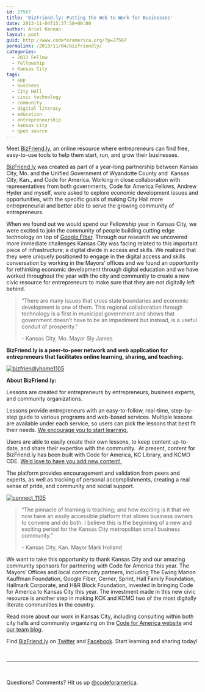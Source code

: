 ```yaml
---
id: 27567
title: 'BizFriend.ly: Putting the Web to Work for Businesses'
date: 2013-11-04T15:37:58+00:00
author: Ariel Kennan
layout: post
guid: http://www.codeforamerica.org/?p=27567
permalink: /2013/11/04/bizfriendly/
categories:
  - 2013 Fellow
  - Fellowship
  - Kansas City
tags:
  - app
  - business
  - City Hall
  - civic technology
  - community
  - digital literacy
  - education
  - entrepreneurship
  - kansas city
  - open source
---
```

<p dir="ltr">
  Meet <a href="http://bizfriend.ly">BizFriend.ly</a>, an online resource where entrepreneurs can find free, easy-to-use tools to help them start, run, and grow their businesses.
</p>



<p dir="ltr">
  <a href="http://bizfriend.ly">BizFriend.ly</a> was created as part of a year-long partnership between Kansas City, Mo. and the Unified Government of Wyandotte County and  Kansas City, Kan., and Code for America. Working in close collaboration with representatives from both governments, Code for America Fellows, Andrew Hyder and myself, were asked to explore economic development issues and opportunities, with the specific goals of making City Hall more entrepreneurial and better able to serve the growing community of entrepreneurs.
</p>

When we found out we would spend our Fellowship year in Kansas City, we were excited to join the community of people building cutting edge technology on top of [Google Fiber](https://fiber.google.com/). Through our research we uncovered more immediate challenges Kansas City was facing related to this important piece of infrastructure; a digital divide in access and skills. We realized that they were uniquely positioned to engage in the digital access and skills conversation by working in the Mayors’ offices and we found an opportunity for rethinking economic development through digital education and we have worked throughout the year with the city and community to create a new civic resource for entrepreneurs to make sure that they are not digitally left behind.

> “There are many issues that cross state boundaries and economic development is one of them. This regional collaboration through technology is a first in municipal government and shows that government doesn’t have to be an impediment but instead, is a useful conduit of prosperity.”
> 
> <p dir="ltr">
>   - Kansas City, Mo. Mayor Sly James
> </p>

<p dir="ltr">
  <strong>BizFriend.ly is a peer-to-peer network and web application for entrepreneurs that facilitates online learning, sharing, and teaching.</strong>
</p>

<p dir="ltr">
  <a href="http://www.codeforamerica.org/wp-content/uploads/2013/11/bizfriendlyhome1105.png"><img class="alignnone size-large wp-image-27623" alt="bizfriendlyhome1105" src="http://www.codeforamerica.org/wp-content/uploads/2013/11/bizfriendlyhome1105-1024x650.png" /></a>
</p>

<p dir="ltr">
  <strong>About BizFriend.ly:</strong>
</p>

<p dir="ltr">
  Lessons are created for entrepreneurs by entrepreneurs, business experts, and community organizations.
</p>

<p dir="ltr">
  Lessons provide entrepreneurs with an easy-to-follow, real-time, step-by-step guide to various programs and web-based services. Multiple lessons are available under each service, so users can pick the lessons that best fit their needs. <a href="http://bizfriend.ly/learn.html">We encourage you to start learning.</a>
</p>



<p dir="ltr">
  Users are able to easily create their own lessons, to keep content up-to-date, and share their expertise with the community.  At present, content for BizFriend.ly has been built with Code for America, KC Library, and KCMO CDE. <a href="http://bizfriend.ly/teach.html">We’d love to have you add new content! </a>
</p>



<p dir="ltr">
  The platform provides encouragement and validation from peers and experts, as well as tracking of personal accomplishments, creating a real sense of pride, and community and social support.
</p>

<p dir="ltr">
  <a href="http://www.codeforamerica.org/wp-content/uploads/2013/11/connect_1105.png"><img class="alignnone size-large wp-image-27624" alt="connect_1105" src="http://www.codeforamerica.org/wp-content/uploads/2013/11/connect_1105-1024x650.png" /></a>
</p>

> &#8220;The pinnacle of learning is teaching; and how exciting is it that we now have an easily accessible platform that allows business owners to convene and do both. I believe this is the beginning of a new and exciting period for the Kansas City metropolitan small business community.&#8221;
> 
> <p dir="ltr">
>   - Kansas City, Kan. Mayor Mark Holland
> </p>

<p dir="ltr">
  We want to take this opportunity to thank Kansas City and our amazing community sponsors for partnering with Code for America this year. The Mayors’ Offices and local community partners, including The Ewing Marion Kauffman Foundation, Google Fiber, Cerner, Sprint, Hall Family Foundation, Hallmark Corporate, and H&R Block Foundation, invested in bringing Code for America to Kansas City this year. The investment made in this new civic resource is another step in making KCK and KCMO two of the most digitally literate communities in the country.
</p>

<p dir="ltr">
  Read more about our work in Kansas City, including consulting within both city halls and community organizing on the <a href="http://www.codeforamerica.org/cities/kansascity/">Code for America website</a> and <a href="http://cfakc.tumblr.com/">our team blog</a>.
</p>

<p dir="ltr">
  Find <a href="http://bizfriend.ly">BizFriend.ly</a> on <a href="https://twitter.com/bizfriendly">Twitter</a> and <a href="https://www.facebook.com/bizfriend.ly">Facebook</a>. Start learning and sharing today!
</p>

&nbsp;

* * *

&nbsp;

<p dir="ltr">
  Questions? Comments? Hit us up <a href="http://twitter.com/codeforamerica" target="_blank">@codeforamerica</a>.
</p>

&nbsp;